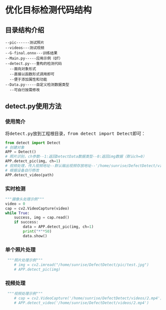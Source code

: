 # 优化目标检测代码结构

## 目录结构介绍

```
--pic------测试照片
--videos---测试视频
--G-final.onnx---训练结果
--Main.py-----应用示例（QT）
--detect.py---重构的检测代码
  --面向对象形式
  --直接以函数形式调用即可
  --便于添加属性和功能
--Data.py-----自定义检测数据类型
  --可自行按需修改
```

## detect.py使用方法

### 使用简介

将<kbd>detect.py</kbd>放到工程根目录，<kbd>from detect import Detect</kbd>即可：

```python
from detect import Detect
# 创建对象
APP = Detect()
# 照片识别，ch参数--1:返回DetectData数据类型--0:返回img数据（默认ch=0）
APP.detect_pic(img, ch=1)
# 视频处理，传入视频地址--默认输出视频存放地址--'/home/sunrise/DefectDetect/videos/output_video.mp4'
# 根据设备自行修改
APP.detect_video(path)
```

### 实时检测

```python
"""摄像头处理示例"""
video = 0
cap = cv2.VideoCapture(video)
while True:
    success, img = cap.read()
    if success:
        data = APP.detect_pic(img, ch=1)
        print("*"*50)
        data.show()
```

### 单个照片处理

```python
 """照片处理示例"""
    # img = cv2.imread("/home/sunrise/DefectDetect/pic/test.jpg")
    # APP.detect_pic(img)
```

### 视频处理

```python
 """视频处理示例"""
    # cap = cv2.VideoCapture('/home/sunrise/DefectDetect/videos/2.mp4')
    # APP.detect_video('/home/sunrise/DefectDetect/videos/2.mp4')
```


